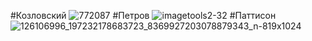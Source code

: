 #Козловский
![772087](https://user-images.githubusercontent.com/106889299/203404536-0a97809f-5eab-4c70-a604-c8c042b1ecea.jpg)
#Петров
![imagetools2-32](https://user-images.githubusercontent.com/106889299/203405812-53680fe6-e58e-4b2a-8763-832e2bb56324.jpg)
#Паттисон
![126106996_197232178683723_8369927203078879343_n-819x1024](https://user-images.githubusercontent.com/106889299/203405878-a441b60d-9196-4cbc-9ace-201e189f6698.jpg)
